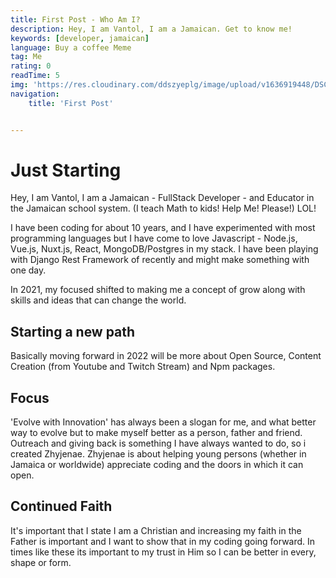 ```yaml
---
title: First Post - Who Am I?
description: Hey, I am Vantol, I am a Jamaican. Get to know me!
keywords: [developer, jamaican]
language: Buy a coffee Meme
tag: Me
rating: 0
readTime: 5
img: 'https://res.cloudinary.com/ddszyeplg/image/upload/v1636919448/DSC_0991_snlozn.jpg'
navigation:
    title: 'First Post'


---
```


# Just Starting

Hey, I am Vantol, I am a Jamaican - FullStack Developer - and Educator in the Jamaican school system. (I teach Math to kids! Help Me! Please!) LOL!

I have been coding for about 10 years, and I have experimented with most programming languages but I have come to love Javascript - Node.js, Vue.js, Nuxt.js, React, MongoDB/Postgres in my stack. I have been playing with Django Rest Framework of recently and might make something with one day. 

In 2021, my focused shifted to making me a concept of grow along with skills and ideas that can change the world.

## Starting a new path

Basically moving forward in 2022 will be more about Open Source, Content Creation (from Youtube and Twitch Stream) and Npm packages.

## Focus

'Evolve with Innovation' has always been a slogan for me, and what better way to evolve but to make myself better as a person, father and friend. Outreach and giving back is something I have always wanted to do, so i created Zhyjenae. Zhyjenae is about helping young persons (whether in Jamaica or worldwide) appreciate coding and the doors in which it can open.

## Continued Faith

It's important that I state I am a Christian and increasing my faith in the Father is important and I want to show that in my coding going forward. In times like these its important to my trust in Him so I can be better in every, shape or form.